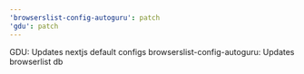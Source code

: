 ```yaml
---
'browserslist-config-autoguru': patch
'gdu': patch
---
```


GDU: Updates nextjs default configs
browserslist-config-autoguru: Updates browserlist db
